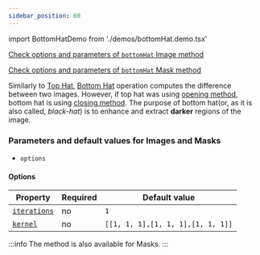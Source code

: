 ```yaml
---
sidebar_position: 60
---
```


import BottomHatDemo from './demos/bottomHat.demo.tsx'

[Check options and parameters of `bottomHat` Image method](https://image-js.github.io/image-js-typescript/classes/Image.html#bottomHat 'github.io link')

[Check options and parameters of `bottomHat` Mask method](https://image-js.github.io/image-js-typescript/classes/Mask.html#bottomHat 'github.io link')

Similarly to [Top Hat](./Top%20Hat.md 'internal link to top hat'), [Bottom Hat](https://en.wikipedia.org/wiki/Top-hat_transform 'wikipedia link to top hat') operation computes the difference between two images. However, if top hat was using [opening method](./Opening.md 'internal link on open method'), bottom hat is using [closing method](./Closing.md 'internal link on close method').
The purpose of bottom hat(or, as it is also called, _black-hat_) is to enhance and extract **darker** regions of the image.

<BottomHatDemo />

### Parameters and default values for Images and Masks

- `options`

#### Options

| Property                                                                                                   | Required | Default value                     |
| ---------------------------------------------------------------------------------------------------------- | -------- | --------------------------------- |
| [`iterations`](https://image-js.github.io/image-js-typescript/interfaces/BottomHatOptions.html#iterations) | no       | `1`                               |
| [`kernel`](https://image-js.github.io/image-js-typescript/interfaces/BottomHatOptions.html#kernel)         | no       | `[[1, 1, 1],[1, 1, 1],[1, 1, 1]]` |

:::info
The method is also available for Masks.
:::

